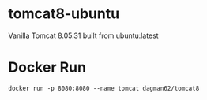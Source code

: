 # tomcat8-ubuntu

Vanilla Tomcat 8.05.31 built from ubuntu:latest

# Docker Run

```
docker run -p 8080:8080 --name tomcat dagman62/tomcat8
```
